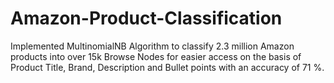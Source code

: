 # Amazon-Product-Classification
Implemented MultinomialNB Algorithm to classify 2.3 million Amazon products into over 15k Browse Nodes for easier access on the basis of Product Title, Brand, Description and Bullet points with an accuracy of 71 %.
